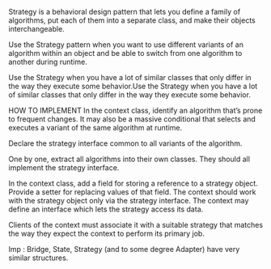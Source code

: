 Strategy is a behavioral design pattern that lets you define a family of algorithms, put each of them into a separate class, and make their objects interchangeable.

Use the Strategy pattern when you want to use different variants of an algorithm within an object and be able to switch from one algorithm to another during runtime.

Use the Strategy when you have a lot of similar classes that only differ in the way they execute some behavior.Use the Strategy when you have a lot of similar classes that only differ in the way they execute some behavior.

HOW TO IMPLEMENT
In the context class, identify an algorithm that’s prone to frequent changes. It may also be a massive conditional that selects and executes a variant of the same algorithm at runtime.

Declare the strategy interface common to all variants of the algorithm.

One by one, extract all algorithms into their own classes. They should all implement the strategy interface.

In the context class, add a field for storing a reference to a strategy object. Provide a setter for replacing values of that field. The context should work with the strategy object only via the strategy interface. The context may define an interface which lets the strategy access its data.

Clients of the context must associate it with a suitable strategy that matches the way they expect the context to perform its primary job.

Imp :
Bridge, State, Strategy (and to some degree Adapter) have very similar structures.
